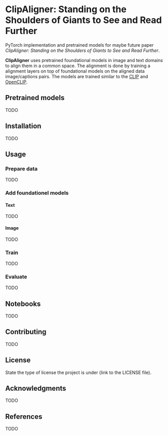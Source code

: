 # ClipAligner: Standing on the Shoulders of Giants to See and Read Further

PyTorch implementation and pretrained models for maybe future paper *ClipAligner: Standing on the Shoulders of Giants to See and Read Further*.

**ClipAligner** uses pretrained foundational models in image and text domains to align them in a common space. The alignment is done by training a alignment layers on top of foundational models on the aligned data image/captions pairs. The models are trained similar to the [CLIP](https://github.com/openai/CLIP) and [OpenCLIP](https://github.com/mlfoundations/open_clip).

## Pretrained models

TODO

## Installation

TODO

## Usage

### Prepare data

TODO

### Add foundationel models

#### Text

TODO

#### Image

TODO

### Train

TODO

### Evaluate

TODO

## Notebooks

TODO

## Contributing

TODO

## License

State the type of license the project is under (link to the LICENSE file).

## Acknowledgments

TODO

## References

TODO
